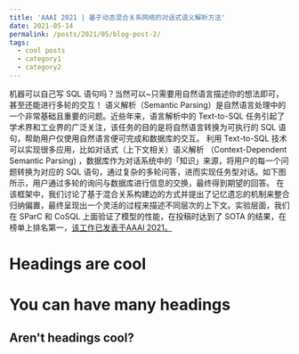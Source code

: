 ```yaml
---
title: 'AAAI 2021 | 基于动态混合关系网络的对话式语义解析方法'
date: 2021-05-14
permalink: /posts/2021/05/blog-post-2/
tags:
  - cool posts
  - category1
  - category2
---
```


机器可以自己写 SQL 语句吗？当然可以~只需要用自然语言描述你的想法即可，甚至还能进行多轮的交互！
语义解析（Semantic Parsing）是自然语言处理中的一个非常基础且重要的问题。近些年来，语言解析中的 Text-to-SQL 任务引起了学术界和工业界的广泛关注，该任务的目的是将自然语言转换为可执行的 SQL 语句，帮助用户仅使用自然语言便可完成和数据库的交互。
利用 Text-to-SQL 技术可以实现很多应用，比如对话式（上下文相关）语义解析 （Context-Dependent Semantic Parsing) ，数据库作为对话系统中的「知识」来源，将用户的每一个问题转换为对应的 SQL 语句，通过复杂的多轮问答，进而实现任务型对话。如下图所示，用户通过多轮的询问与数据库进行信息的交换，最终得到期望的回答。
在该框架中，我们讨论了基于混合关系构建边的方式并提出了记忆遗忘的机制来整合归纳偏置，最终呈现出一个灵活的过程来描述不同层次的上下文。实验层面，我们在 SParC 和 CoSQL 上面验证了模型的性能，在投稿时达到了 SOTA 的结果，在榜单上排名第一，[该工作已发表于AAAI 2021。](https://mp.weixin.qq.com/s/dQGd3elO5vlZt6RCV9X3GA)



Headings are cool
======

You can have many headings
======

Aren't headings cool?
------
